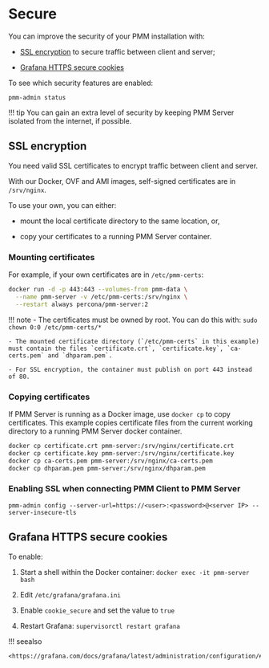 # Secure

You can improve the security of your PMM installation with:

- [SSL encryption](#ssl-encryption) to secure traffic between client and server;

- [Grafana HTTPS secure cookies](#grafana-https-secure-cookies)

To see which security features are enabled:

```
pmm-admin status
```

!!! tip
    You can gain an extra level of security by keeping PMM Server isolated from the internet, if possible.

## SSL encryption

You need valid SSL certificates to encrypt traffic between client and server.

With our Docker, OVF and AMI images, self-signed certificates are in `/srv/nginx`.

To use your own, you can either:

- mount the local certificate directory to the same location, or,

- copy your certificates to a running PMM Server container.

### Mounting certificates

For example, if your own certificates are in `/etc/pmm-certs`:

```sh
docker run -d -p 443:443 --volumes-from pmm-data \
  --name pmm-server -v /etc/pmm-certs:/srv/nginx \
  --restart always percona/pmm-server:2
```

!!! note
    - The certificates must be owned by root. You can do this with: `sudo chown 0:0 /etc/pmm-certs/*`

    - The mounted certificate directory (`/etc/pmm-certs` in this example) must contain the files `certificate.crt`, `certificate.key`, `ca-certs.pem` and `dhparam.pem`.

    - For SSL encryption, the container must publish on port 443 instead of 80.

### Copying certificates

If PMM Server is running as a Docker image, use `docker cp` to copy certificates. This example copies certificate files from the current working directory to a running PMM Server docker container.

```sh
docker cp certificate.crt pmm-server:/srv/nginx/certificate.crt
docker cp certificate.key pmm-server:/srv/nginx/certificate.key
docker cp ca-certs.pem pmm-server:/srv/nginx/ca-certs.pem
docker cp dhparam.pem pmm-server:/srv/nginx/dhparam.pem
```


### Enabling SSL when connecting PMM Client to PMM Server

```
pmm-admin config --server-url=https://<user>:<password>@<server IP> --server-insecure-tls
```

## Grafana HTTPS secure cookies

To enable:

1. Start a shell within the Docker container: `docker exec -it pmm-server bash`

2. Edit `/etc/grafana/grafana.ini`

3. Enable `cookie_secure` and set the value to `true`

4. Restart Grafana: `supervisorctl restart grafana`

!!! seealso

    <https://grafana.com/docs/grafana/latest/administration/configuration/#cookie_secure>
